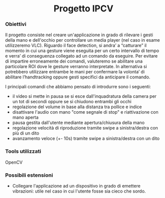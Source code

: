 <h1 align="center"> Progetto IPCV </h1>

### Obiettivi

Il progetto consiste nel creare un'applicazione in grado di rilevare i gesti della mano e dell'occhio per controllare un
media player (nel caso in esame utilizzeremo VLC). Riguardo il face detection, si andra’ a “catturare” il momento in cui
una gesture viene eseguita per un certo intervallo di tempo e verra’ di conseguenza collegato ad un comando da eseguire.
Per evitare di impartire erroneamente dei comandi, valuteremo se abilitare una particolare ROI dove le gesture verranno
interpretate. In alternativa si potrebbero utilizzare entrambe le mani per confermare la volonta’ di abilitare
l’handtracking oppure gesti specifici da anticipare il comando.

I principali comandi che abbiamo pensato di introdurre sono i seguenti:

- il video si mette in pausa se si esce dall'inquadratura della camera per un tot di secondi oppure se si chiudono
  entrambi gli occhi
- regolazione del volume in base alla distanza tra pollice e indice
- disattivare l'audio con mano "come segnale di stop" e riattivazione con mano aperta
- pausa gestita dall'utente mediante apertura/chiusura della mano
- regolazione velocità di riproduzione tramite swipe a sinistra/destra con più di un dito
- avanzamento veloce (+- 10s) tramite swipe a sinistra/destra con un dito

### Tools utilizzati

OpenCV

### Possibili estensioni

- Collegare l'applicazione ad un dispositivo in grado di emettere vibrazioni: utile nel caso in cui l'utente fosse sia
  cieco che sordo.
 
  
  
